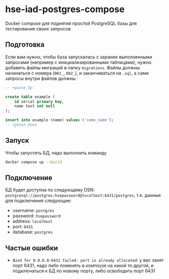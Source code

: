 # hse-iad-postgres-compose
Docker compose для поднятия простой PostgreSQL базы для тестирования своих запросов

## Подготовка
Если вам нужно, чтобы база запускалась с заранее выполненными запросами (например с инициализированными таблицами), нужно добавить файлы миграций в папку `migrations`. Файлы должны начинаться с номера (`001_`, `002_`), и заканчиваться на `.sql`, а сами запросы внутри файлов должны :
```sql
-- +goose Up

create table example (
    id serial primary key,
    name text not null
);

insert into example (name) values ('some_name');
-- +goose Down
```

## Запуск
Чтобы запустить БД, надо выполнить команду
```bash
docker compose up --build
```

## Подключение
БД будет доступна по следующему DSN: `postgresql://postgres:hsepassword@localhost:6431/postgres`, т.е. данные для подключения следующие:
- username: `postgres`
- password: `hsepassword`
- address: `localhost`
- port: `6431`
- database: `postgres`

## Частые ошибки
* `Bind for 0.0.0.0:6431 failed: port is already allocated`: у вас занят порт 6431, надо либо поменять в компоузе на какой то другой, и подключаться к БД по новому порту, либо освободить порт 6431